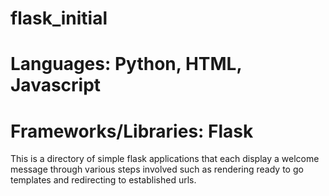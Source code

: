# flask_initial
# Languages: Python, HTML, Javascript
# Frameworks/Libraries: Flask

This is a directory of simple flask applications that each display a welcome message through various steps involved such as rendering ready to go templates and redirecting to established urls.
